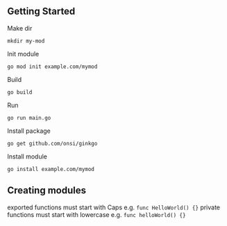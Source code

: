 ## Getting Started

Make dir

```shell script
mkdir my-mod
```

Init module

```shell script
go mod init example.com/mymod
```

Build

```shell script
go build
```

Run
```shell script
go run main.go
```

Install package
```shell script
go get github.com/onsi/ginkgo
```

Install module

```shell script
go install example.com/mymod
```

## Creating modules

exported functions must start with Caps e.g. `func HelloWorld() {}`
private functions must start with lowercase e.g. `func helloWorld() {}`